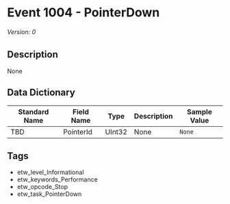 # Event 1004 - PointerDown
###### Version: 0

## Description
None

## Data Dictionary
|Standard Name|Field Name|Type|Description|Sample Value|
|---|---|---|---|---|
|TBD|PointerId|UInt32|None|`None`|

## Tags
* etw_level_Informational
* etw_keywords_Performance
* etw_opcode_Stop
* etw_task_PointerDown